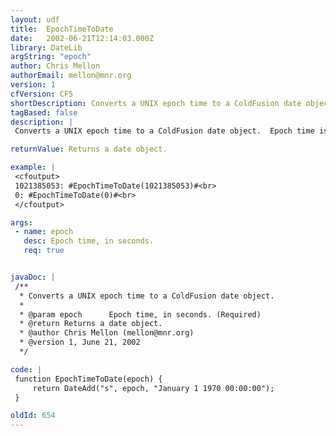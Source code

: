 ```yaml
---
layout: udf
title:  EpochTimeToDate
date:   2002-06-21T12:14:03.000Z
library: DateLib
argString: "epoch"
author: Chris Mellon
authorEmail: mellon@mnr.org
version: 1
cfVersion: CF5
shortDescription: Converts a UNIX epoch time to a ColdFusion date object.
tagBased: false
description: |
 Converts a UNIX epoch time to a ColdFusion date object.  Epoch time is defined as the number of seconds elapsed since January 1 1970 00:00:00 GMT.  This UDF does not take the server's local timezone offset into account when converting from epoch to local time.  For that, see EpochTimeToLocalDate().

returnValue: Returns a date object.

example: |
 <cfoutput>
 1021385053: #EpochTimeToDate(1021385053)#<br>
 0: #EpochTimeToDate(0)#<br>
 </cfoutput>

args:
 - name: epoch
   desc: Epoch time, in seconds.
   req: true


javaDoc: |
 /**
  * Converts a UNIX epoch time to a ColdFusion date object.
  * 
  * @param epoch      Epoch time, in seconds. (Required)
  * @return Returns a date object. 
  * @author Chris Mellon (mellon@mnr.org) 
  * @version 1, June 21, 2002 
  */

code: |
 function EpochTimeToDate(epoch) {
     return DateAdd("s", epoch, "January 1 1970 00:00:00");
 }

oldId: 654
---
```


